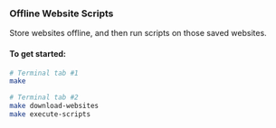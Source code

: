 
### Offline Website Scripts

Store websites offline, and then run scripts on those saved websites.

#### To get started:

```sh
# Terminal tab #1
make

# Terminal tab #2
make download-websites
make execute-scripts
```